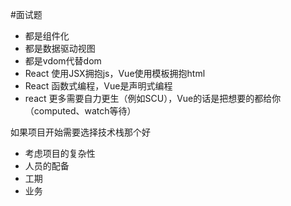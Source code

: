 #面试题 


- 都是组件化
- 都是数据驱动视图
- 都是vdom代替dom
- React 使用JSX拥抱js，Vue使用模板拥抱html
- React 函数式编程，Vue是声明式编程
- react 更多需要自力更生（例如SCU），Vue的话是把想要的都给你（computed、watch等待）


如果项目开始需要选择技术栈那个好

- 考虑项目的复杂性
- 人员的配备
- 工期
- 业务